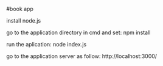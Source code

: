 #book app


install node.js

go to the application directory in cmd and set: npm install

run the aplication: 
node index.js

go to the application server as follow: http://localhost:3000/
